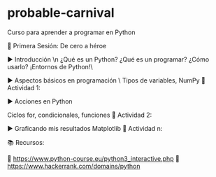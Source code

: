 # probable-carnival

Curso para aprender a programar en Python

🐍 Primera Sesión: De cero a héroe

▶️ Introducción \n
¿Qué es un Python? ¿Qué es un programar? ¿Cómo usarlo? ¡Entornos de Python!\\

▶️ Aspectos básicos en programación \\
Tipos de variables, NumPy
:dart: Actividad 1: 

▶️ Acciones en Python

Ciclos for, condicionales, funciones
:dart: Actividad 2: 


▶️ Graficando mis resultados
Matplotlib
:dart: Actividad n: 


📚 Recursos:

:sparkler: https://www.python-course.eu/python3_interactive.php
:sparkler: https://www.hackerrank.com/domains/python
